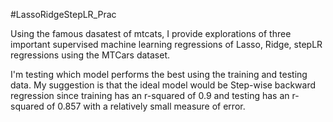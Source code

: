#LassoRidgeStepLR_Prac

Using the famous dasatest of mtcats, I provide explorations of three important supervised machine learning 
regressions of Lasso, Ridge, stepLR regressions using the MTCars dataset.

I'm testing which model performs the best using the training and testing data. My suggestion is that
the ideal model would be Step-wise backward regression since training has an r-squared of 0.9 and testing
has an r-squared of 0.857 with a relatively small measure of error. 
